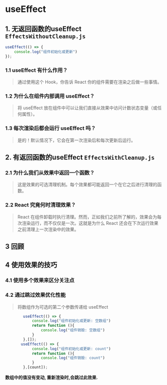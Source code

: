 #  useEffect

## 1. 无返回函数的useEffect ``EffectsWithoutCleanup.js``

```jsx
useEffect(() => {
    console.log("组件初始化或更新")
});
```
### 1.1 useEffect 有什么作用？
>通过使用这个 Hook，你告诉 React 你的组件需要在渲染之后做一些事情。
### 1.2 为什么在组件内部调用 useEffect？
>将 useEffect 放在组件中可以让我们直接从效果中访问计数状态变量（或任何属性）。
### 1.3 每次渲染后都会运行 useEffect 吗？
>是的！默认情况下，它会在第一次渲染后和每次更新后运行。

## 2. 有返回函数的useEffect  ``EffectsWithCleanup.js``
### 2.1 为什么我们从效果中返回一个函数？
> 这是效果的可选清理机制。每个效果都可能返回一个在它之后进行清理的函数。
### 2.2 React 究竟何时清理效果？
> React 在组件卸载时执行清理。然而，正如我们之前所了解的，效果会为每次渲染运行，而不仅仅是一次。这就是为什么 React 还会在下次运行效果之前清理上一次渲染中的效果。
## 3 回顾
## 4 使用效果的技巧
### 4.1 使用多个效果来区分关注点
### 4.2 通过跳过效果优化性能
>将数组作为可选的第二个参数传递给 useEffect
```jsx
        useEffect(() => {
            console.log("组件初始化或更新: 空数组")
            return function (){
                console.log("组件销毁: 空数组")
            }
        },[]);
       useEffect(() => {
            console.log("组件初始化或更新: count")
            return function (){
                console.log("组件销毁: count")
            }
        },[count]);
```
**数组中的值没有变动, 重新渲染时,会跳过此效果.**
